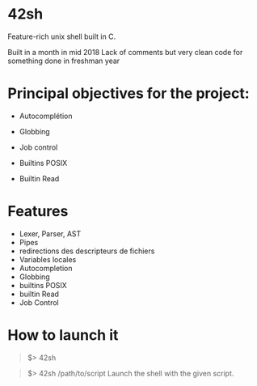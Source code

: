# 42sh
Feature-rich unix shell built in C.

Built in a month in mid 2018
Lack of comments but very clean code for something done in freshman year

# Principal objectives for the project:

- Autocomplétion

- Globbing

- Job control

- Builtins POSIX

- Builtin Read

# Features

- Lexer, Parser, AST
- Pipes
- redirections des descripteurs de fichiers 
- Variables locales
- Autocompletion
- Globbing
- builtins POSIX 
- builtin Read
- Job Control

# How to launch it

>$> 42sh 

>$> 42sh /path/to/script
Launch the shell with the given script.

